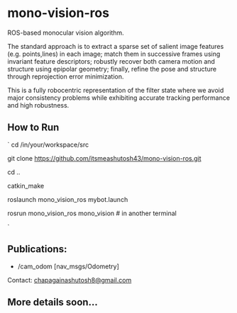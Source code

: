 # mono-vision-ros
ROS-based monocular vision algorithm. 

The standard approach is to extract a sparse set of salient image features (e.g. points,lines) in each image; match them in successive frames using invariant feature descriptors; robustly recover both camera motion and structure using epipolar geometry; finally, refine the pose and structure through reprojection error minimization.

This is a fully robocentric representation of the filter state where we avoid major consistency problems while exhibiting accurate tracking performance and high robustness.

## How to Run
`
cd /in/your/workspace/src

git clone https://github.com/itsmeashutosh43/mono-vision-ros.git

cd ..

catkin_make

roslaunch mono_vision_ros mybot.launch

rosrun mono_vision_ros mono_vision # in another terminal

`

## Publications: 

* /cam_odom [nav_msgs/Odometry]



Contact: chapagainashutosh8@gmail.com

## More details soon...
